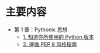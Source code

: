 主要内容
========

+ 第 1 章：Pythonic 思想
    - [1. 知道你所使用的 Python 版本](chapter-01/item_01.md)
    - [2. 遵循 PEP 8 风格指南](chapter-01/item_02.md)
